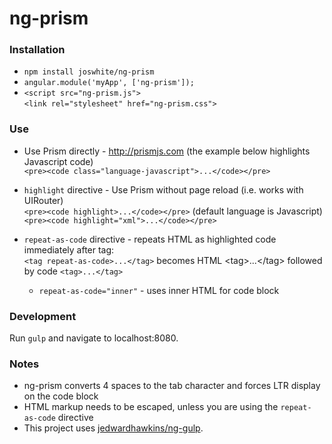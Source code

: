 # ng-prism

### Installation

- `npm install joswhite/ng-prism`
- `angular.module('myApp', ['ng-prism']);`
- `<script src="ng-prism.js">`<br>
  `<link rel="stylesheet" href="ng-prism.css">`

### Use

- Use Prism directly - http://prismjs.com (the example below highlights Javascript code)<br>
  `<pre><code class="language-javascript">...</code></pre>`

- `highlight` directive - Use Prism without page reload (i.e. works with UIRouter)<br>
  `<pre><code highlight>...</code></pre>` (default language is Javascript)<br>
  `<pre><code highlight="xml">...</code></pre>`
  
- `repeat-as-code` directive - repeats HTML as highlighted code immediately after tag:<br>
  `<tag repeat-as-code>...</tag>` becomes HTML &lt;tag&gt;...&lt;/tag&gt; followed by code `<tag>...</tag>`
   * `repeat-as-code="inner"` - uses inner HTML for code block
    
### Development

Run `gulp` and navigate to localhost:8080. 

### Notes

- ng-prism converts 4 spaces to the tab character and forces LTR display on the code block
- HTML markup needs to be escaped, unless you are using the `repeat-as-code` directive
- This project uses [jedwardhawkins/ng-gulp](https://www.github.com/jedwardhawkins/ng-gulp).